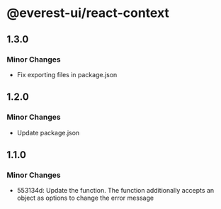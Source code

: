 # @everest-ui/react-context

## 1.3.0

### Minor Changes

- Fix exporting files in package.json

## 1.2.0

### Minor Changes

- Update package.json

## 1.1.0

### Minor Changes

- 553134d: Update the function. The function additionally accepts an object as options to change the error message
